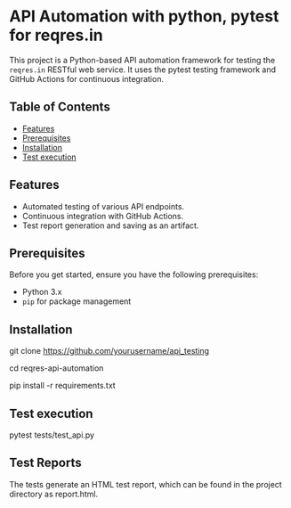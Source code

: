 # API Automation with python, pytest for reqres.in

This project is a Python-based API automation framework for testing the `reqres.in` RESTful web service. It uses the pytest testing framework and GitHub Actions for continuous integration.

## Table of Contents

- [Features](#features)
- [Prerequisites](#prerequisites)
- [Installation](#installation)
- [Test execution](#runtests)

## Features

- Automated testing of various API endpoints.
- Continuous integration with GitHub Actions.
- Test report generation and saving as an artifact.

## Prerequisites

Before you get started, ensure you have the following prerequisites:

- Python 3.x
- `pip` for package management

## Installation

git clone https://github.com/yourusername/api_testing

cd reqres-api-automation

pip install -r requirements.txt


## Test execution

pytest tests/test_api.py

## Test Reports
The tests generate an HTML test report, which can be found in the project directory as report.html.
